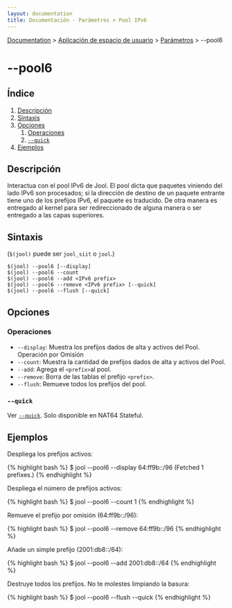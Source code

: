 ```yaml
---
layout: documentation
title: Documentación - Parámetros > Pool IPv6
---
```


[Documentation](esp-doc-index.html) > [Aplicación de espacio de usuario](esp-doc-index.html#aplicacin-de-espacio-de-usuario) > [Parámetros](esp-usr-flags.html) > \--pool6

# \--pool6

## Índice

1. [Descripción](#descripcin)
2. [Sintaxis](#sintaxis)
3. [Opciones](#opciones)
   1. [Operaciones](#operaciones)
   2. [`--quick`](#quick)
4. [Ejemplos](#ejemplos)

## Descripción

Interactua con el pool IPv6 de Jool. El pool dicta que paquetes viniendo del lado IPv6 son procesados; si la dirección de destino de un paquete entrante tiene uno de los prefijos IPv6, el paquete es traducido. De otra manera es entregado al kernel para ser redireccionado de alguna manera o ser entregado a las capas superiores.



## Sintaxis

(`$(jool)` puede ser `jool_siit` o `jool`.)

	$(jool) --pool6 [--display]
	$(jool) --pool6 --count
	$(jool) --pool6 --add <IPv6 prefix>
	$(jool) --pool6 --remove <IPv6 prefix> [--quick]
	$(jool) --pool6 --flush [--quick]

## Opciones

### Operaciones

* `--display`: Muestra los prefijos dados de alta y activos del Pool.<br /> Operación por Omisión
* `--count`: Muestra la cantidad de prefijos dados de alta y activos del Pool.
* `--add`: Agrega el `<prefix>`al pool.
* `--remove`: Borra de las tablas el prefijo `<prefix>`.
* `--flush`: Remueve todos los prefijos del pool.

### `--quick`

Ver [`--quick`](esp-usr-flags-quick.html). Solo disponible en NAT64 Stateful.

## Ejemplos

Despliega los prefijos activos:

{% highlight bash %}
$ jool --pool6 --display
64:ff9b::/96
  (Fetched 1 prefixes.)
{% endhighlight %}

Despliega el número de prefijos activos:

{% highlight bash %}
$ jool --pool6 --count
1
{% endhighlight %}

Remueve el prefijo por omisión (64:ff9b::/96):

{% highlight bash %}
$ jool --pool6 --remove 64:ff9b::/96
{% endhighlight %}

Añade un simple prefijo (2001:db8::/64):

{% highlight bash %}
$ jool --pool6 --add 2001:db8::/64
{% endhighlight %}

Destruye todos los prefijos. No te molestes limpiando la basura:

{% highlight bash %}
$ jool --pool6 --flush --quick
{% endhighlight %}
